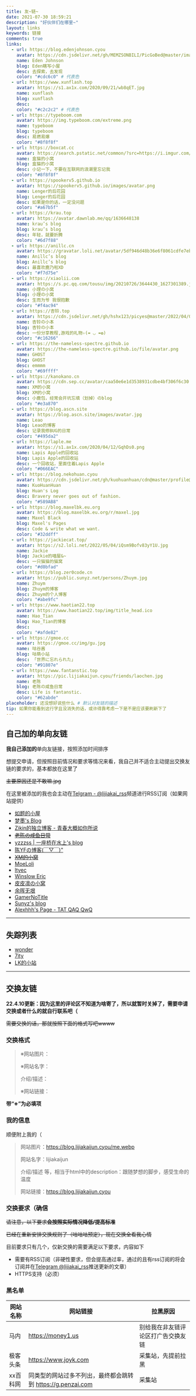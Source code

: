 ```yaml
---
title: 友~链~
date: 2021-07-30 18:59:21
description: "好伙伴们在哪里~"
layout: links
keywords: 链接
comments: true
links:
  - url: https://blog.edenjohnson.cyou
    avatar: https://cdn.jsdelivr.net/gh/MEMZSONBILI/PicGoBed@master/images/20200625174516.jpg
    name: Eden Johnson
    blog: Eden瞎写小屋
    desc: 去探索，去发现
    color: "#cdc6c0" # 代表色
  - url: https://www.xunflash.top
    avatar: https://s1.ax1x.com/2020/09/21/wb8qET.jpg
    name: xunflash
    blog: xunflash
    desc:
    color: "#c2c2c2" # 代表色
  - url: https://typeboom.com
    avatar: https://img.typeboom.com/extreme.png
    name: typeboom
    blog: typeboom
    desc: 易燃易爆
    color: "#8f8f8f"
  - url: https://boxcat.cc
    avatar: https://search.pstatic.net/common/?src=https://i.imgur.com/rHcHoC2l.png
    name: 盒猫的小窝
    blog: 盒猫的小窝
    desc: 小记一下，不要在互联网的浪潮里忘记我
    color: "#8f8f8f"
  - url: https://spookerv5.github.io
    avatar: https://spookerv5.github.io/images/avatar.png
    name: Lenger的后花园
    blog: Lenger的后花园
    desc: 如果是你的话，一定没问题
    color: "#a67b5f"
  - url: https://krau.top
    avatar: https://avatar.dawnlab.me/qq/1636648138
    name: krau’s blog
    blog: krau’s blog
    desc: 年轻，就要折腾
    color: "#6d7f88"
  - url: https://anillc.cn
    avatar: https://gravatar.loli.net/avatar/5df946d48b36e6f8061cdfe7ebcdf75c?s=512
    name: Anillc’s blog
    blog: Anillc’s blog
    desc: 最喜欢鹿乃啦XD
    color: "#f7d75e"
  - url: https://xiaolii.com
    avatar: https://s.pc.qq.com/tousu/img/20210726/3644430_1627301389.jpg
    name: 小理の小窝
    blog: 小理の小窝
    desc: 生而为爷 我很抱歉
    color: "#f4ac94"
  - url: https://杏铃.top
    avatar: https://cdn.jsdelivr.net/gh/hshx123/picyes@master/2022/04/04/croped-image.jpg
    name: 杏铃の小本
    blog: 杏铃の小本
    desc: 一份分享教程,游戏的礼物✧(≖ ◡ ≖✿)
    color: "#c16266"
  - url: https://the-nameless-spectre.github.io
    avatar: https://the-nameless-spectre.github.io/file/avatar.png
    name: GHOST
    blog: GHOST
    desc: emmmm
    color: "#69ffff"
  - url: https://kanokano.cn
    avatar: https://cdn.sep.cc/avatar/caa50e6e1d3538931cdbe4bf306f6c30
    name: XM的小窝
    blog: XM的小窝
    desc: 小鹿包，经常会开坑忘填（划掉）のblog
    color: "#e3a870"
  - url: https://blog.ascn.site
    avatar: https://blog.ascn.site/images/avatar.jpg
    name: Leao
    blog: Leao的博客
    desc: 记录我修BUG的日常
    color: "#495da2"
  - url: https://laple.me
    avatar: https://s1.ax1x.com/2020/04/12/GqhDs0.png
    name: Lapis Apple的回收站
    blog: Lapis Apple的回收站
    desc: 一个回收站，里面住着Lapis Apple
    color: "#066EAC"
  - url: https://blog.nekohuan.cyou
    avatar: https://cdn.jsdelivr.net/gh/kuohuanhuan/cdn@master/profile@2x.webp
    name: KuoHuanHuan
    blog: Huan's Log
    desc: Bravery never goes out of fashion.
    color: "#589AB8"
  - url: https://blog.maxelbk.eu.org
    avatar: https://blog.maxelbk.eu.org/r/maxel.jpg
    name: Maxel Black
    blog: Maxel's Pages
    desc: Code & write what we want.
    color: "#32ddff"
  - url: https://jackiecat.top/
    avatar: https://s2.loli.net/2022/05/04/iQsm9Bofv83yY1U.jpg
    name: Jackie
    blog: Jackie的喵屋&~
    desc: 一只猫猫的猫窝
    color: "#d0bfad"
  - url: https://blog.zer0code.cn
    avatar: https://public.sunyz.net/persons/Zhuym.jpg
    name: Zhuym
    blog: Zhuym的博客
    desc: Zhuym的个人博客
    color: "#abe9fc"
  - url: https://www.haotian22.top
    avatar: https://www.haotian22.top/img/title_head.ico
    name: Hao_Tian
    blog: Hao_Tian的博客
    desc: 
    color: "#afde82"
  - url: https://gmoe.cc
    avatar: https://gmoe.cc/img/gu.jpg
    name: 咕谷酱
    blog: 咕萌小站
    desc: 「世界に忘れられた」
    color: "#91807e"
  - url: https://www.fantanstic.top
    avatar: https://pic.lijiakaijun.cyou/friends/laochen.jpg
    name: 老陈
    blog: 老陈の咸鱼日常
    desc: Life is fantanstic.
    color: "#62abde"
placeholder: 还没想好说些什么 # 默认对友链的描述
tip: 如果你能看到这行字且没消失的话，或许得靠考虑一下是不是应该要刷新下了
---
```


## 自己加的单向友链

**我自己添加的**单向友链接，按照添加时间排序

想提交申请，但按照目前情况和要求等情况来看，我自己并不适合主动提出交换友链的要求的，基本都放在这里了

~~主要原因还是不敢嘛.jpg~~

在这里被添加的我也会主动在[Telgram - @lijiakai_rss](https://t.me/lijiakai_rss)频道进行RSS订阅（如果网站提供）

- [如题的小屋](https://imrt.top)
- [梦墨's Blog](https://blog.dreamo.ink/)
- [Zikin的独立博客 - 青春大概如你所说](https://zikin.org)
- [~~老陈の咸鱼日常~~](https://hwyyds.github.io)
- [yzzzss | 一座桥在水上's blog](https://blog.othing.xyz)
- [陈YFの博客(￣▽￣)" ](https://blog.cyfan.top)
- [ ~~XM的小窝~~ ](https://kanokano.cn)
- [MoeLoli](https://moeloli.top)
- [ltyec](https://ltyec.com)
- [Winslow Eric](https://www.winsloweric.cn)
- [皮皮凛の小窝](https://owomoe.net)
- [余晖无垠](https://www.rssins.net)
- [GamerNoTitle](https://bili33.top)
- [Sunyz's blog](https://blog.sunyz.net/)
- [Alexhhh's Page - TAT QAQ QwQ](https://alexhhh.moe/)

---

## 失踪列表

- [wonder](https://www.wonder1999.com)
- [7ity](https://7ity.github.com)
- [LK的小站](http://lkkkk.xyz/)

---

## 交换友链

**22.4.10更新：因为这里的评论区不知道为啥寄了，所以就暂时关掉了，需要申请交换或者什么的就自行联系吧（**

~~需要交换的话，那就按照下面的格式写吧wwww~~

### 交换格式

> ※网站图片：
>
> ※网站名字：
>
>介绍/描述：
>
>※网站链接：

**带“※”为必填项**

### 我的信息

顺便附上我的（

>网站图片：https://blog.lijiakaijun.cyou/me.webp
>
>网站名字：lijiakaijun
>
>介绍/描述 等，相当于html中的description：跟随梦想的脚步，感受生命的温度
>
>网站链接：https://blog.lijiakaijun.cyou

### 交换要求（确信

~~请注意，以下要求**会按照实际情况降低/提高标准**~~

~~已经在重新安排交换规则了（咕咕咕预定），现在交换全看我心情~~

目前要求只有几个，仅新交换的需要满足以下要求，内容如下

- 需要有RSS订阅（非硬性要求，但会提高通过率，通过的且有rss订阅的将会订阅并在[Telegram @lijiakai_rss](https://t.me/lijiakai_rss)推送更新的文章）
- HTTPS支持（必须）

### 黑名单

|网站名称|网站链接|拉黑原因|
|--------|-------|-------|
| 马内 | https://money1.us | 别给我在非友链评论区打广告交换友链 |
| 极客头条 | https://www.joyk.com | 采集站，先提前拉黑 |
| xx百科网 | 同类型的网站过多不列出，最终都会跳转到 https://g.penzai.com | 采集站 |
